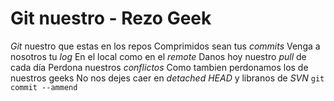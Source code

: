 # Git nuestro - Rezo Geek

*Git* nuestro que estas en los repos
Comprimidos sean tus *commits*
Venga a nosotros tu *log*
En el local como en el *remote*
Danos hoy nuestro *pull* de cada día
Perdona nuestros *conflictos*
Como tambien perdonamos los de nuestros geeks
No nos dejes caer en *detached HEAD*
y libranos de *SVN*
`git commit --ammend`
